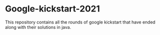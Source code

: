 # Google-kickstart-2021

This repository contains all the rounds of google kickstart that have ended along with their solutions in java.
